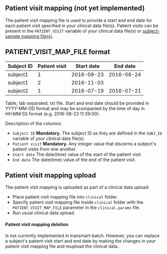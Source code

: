 Patient visit mapping (not yet implemented)
-----------------------------

The patient visit mapping file is used to provide a start and end date for each patient visit specified in your clinical data file(s). Patient visits can be present in the `PATIENT_VISIT` variable of your clinical data file(s) or [subject-sample mapping file(s)](subject-sample-mapping.md).

PATIENT_VISIT_MAP_FILE format
------------
|Subject ID     |Patient visit |Start date    |End date   |
|---------------|--------------|--------------|-----------|
|subject1       |1             |2016-08-23    |2016-08-24 |
|subject1       |2             |2016-11-03    |           |
|subject2       |1             |2016-07-19    |2016-07-21 |

Table, tab separated, txt file. Start and end date should be provided in YYYY-MM-DD format and may be acompanied by the time of day in HH:MM:SS format (e.g. 2016-08-23 11:39:00).

Description of the columns:
- `Subject ID` **Mandatory.** The subject ID as they are defined in the `SUBJ_ID` variable of your clinical data file(s).
- `Patient visit` **Mandatory.** Any integer value that discerns a subject's patient visits from one another.
- `Start date` The date(time) value of the start of the patient visit.
- `End date` The date(time) value of the end of the patient visit.

Patient visit mapping upload
------------
The patient visit mapping is uploaded as part of a clinical data upload:
- Place patient visit mapping file into `clinical` folder.
- Specify patient visit mapping file inside `clinical` folder with the `PATIENT_VISIT_MAP_FILE` parameter in the `clinical.params` file.
- Run usual clinical data upload.

#### Patient visit mapping deletion
Is not currently implemented in transmart-batch. However, you can replace a subject's patient visit start and end date by making the changes in your patient visit mapping file and reupload the clinical data.
